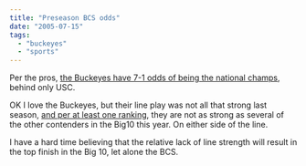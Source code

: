 ```yaml
---
title: "Preseason BCS odds"
date: "2005-07-15"
tags: 
  - "buckeyes"
  - "sports"
---
```


Per the pros, [the Buckeyes have 7-1 odds of being the national champs](http://www.fanblogs.com/ncaa/005313.php), behind only USC.

OK I love the Buckeyes, but their line play was not all that strong last season, [and per at least one ranking](http://www.collegefootballnews.com/Big_Ten/2005_Previews/2005_BigTen_Unitrankings.htm), they are not as strong as several of the other contenders in the Big10 this year. On either side of the line.

I have a hard time believing that the relative lack of line strength will result in the top finish in the Big 10, let alone the BCS.
